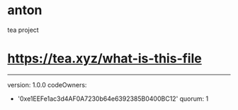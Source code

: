 # anton
tea project
# https://tea.xyz/what-is-this-file
---
version: 1.0.0
codeOwners:
  - '0xe1EEFe1ac3d4AF0A7230b64e6392385B0400BC12'
quorum: 1
